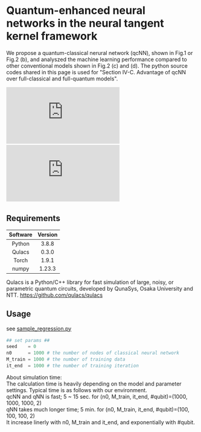 # Quantum-enhanced neural networks in the neural tangent kernel framework

We propose a quantum-classical nerural network (qcNN), shown in Fig.1 or Fig.2 (b), and analyszed the machine learning performance compared to other conventional models shown in Fig.2 (c) and (d).
The python source codes shared in this page is used for "Section IV-C. Advantage of qcNN over full-classical and full-quantum models".

![Fig.1](https://github.com/htzk/qentk/blob/main/Fig2.pdf)
![Fig.2](https://github.com/htzk/qentk/blob/main/Fig2.pdf)

## Requirements

|Software|Version|
|:---:|:---:|
|Python|3.8.8|
|Qulacs|0.3.0|
|Torch|1.9.1|
|numpy|1.23.3|

Qulacs is a Python/C++ library for fast simulation of large, noisy, or parametric quantum circuits, developed by QunaSys, Osaka University and NTT.
https://github.com/qulacs/qulacs

## Usage

see [sample_regression.py](https://github.com/htzk/qentk/blob/main/sample_regression.py)

```python
## set params ##
seed    = 0
n0      = 1000 # the number of nodes of classical neural network
M_train = 1000 # the number of training data
it_end  = 1000 # the number of training iteration
```

About simulation time:  
The calculation time is heavily depending on the model and parameter settings.
Typical time is as follows with our environment.  
  qcNN and qNN is fast; 5 ~ 15 sec. for (n0, M_train, it_end, #qubit)=(1000, 1000, 1000, 2)  
  qNN takes much longer time; 5 min. for (n0, M_train, it_end, #qubit)=(100, 100, 100, 2)  
It increase linerly with n0, M_train and it_end, and exponentially with #qubit.
